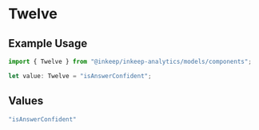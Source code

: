 # Twelve

## Example Usage

```typescript
import { Twelve } from "@inkeep/inkeep-analytics/models/components";

let value: Twelve = "isAnswerConfident";
```

## Values

```typescript
"isAnswerConfident"
```